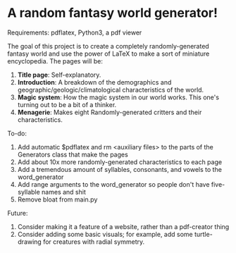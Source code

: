 # A random fantasy world generator!

Requirements: pdflatex, Python3, a pdf viewer

The goal of this project is to create a completely randomly-generated fantasy world and use the power of LaTeX to make a sort of miniature encyclopedia. The pages will be:

1. **Title page**: Self-explanatory.
2. **Introduction**: A breakdown of the demographics and geographic/geologic/climatological characteristics of the world.
3. **Magic system**: How the magic system in our world works. This one's turning out to be a bit of a thinker.
4. **Menagerie**: Makes eight Randomly-generated critters and their characteristics.

To-do:
1. Add automatic $pdflatex and rm \<auxiliary files> to the parts of the Generators class that make the pages
2. Add about 10x more randomly-generated characteristics to each page
3. Add a tremendous amount of syllables, consonants, and vowels to the word_generator
4. Add range arguments to the word_generator so people don't have five-syllable names and shit
5. Remove bloat from main.py

Future:
1. Consider making it a feature of a website, rather than a pdf-creator thing
2. Consider adding some basic visuals; for example, add some turtle-drawing for creatures with radial symmetry.
